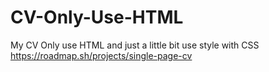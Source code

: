 # CV-Only-Use-HTML
My CV Only use HTML and just a little bit use style with CSS
https://roadmap.sh/projects/single-page-cv
